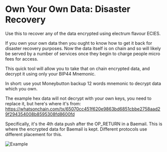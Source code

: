 # Own Your Own Data: Disaster Recovery
Use this to recover any of the data encrypted using electrum flavour ECIES.

If you own your own data then you ought to know how to get it back for disaster recovery purposes. Now the data itself is on chain and so will likely be served by a number of services once they begin to charge people micro fees for access.

This quick tool will allow you to take that on chain encrypted data, and decrypt it using only your BIP44 Mnemonic. 

In short: use yout Moneybutton backup 12 words mnemonic to decrypt data which you own.

The example hex data will not decrypt with your own keys, you need to replace it, but here's where it's from:
https://whatsonchain.com/tx/65070cc451f620e9863bd6851cbbe2758aad29f294354008b8595308fd8600fd

Specifically, it's the 4th data push after the OP_RETURN in a Baemail. This is where the encrypted data for Baemail is kept. Different protocols use different placement for this.

![Example](https://bico.media/b/ad86741053bb1df375bbe9cd4f1a1ce8588957126ff6bd69fe8883f0629abb36.jpg)
